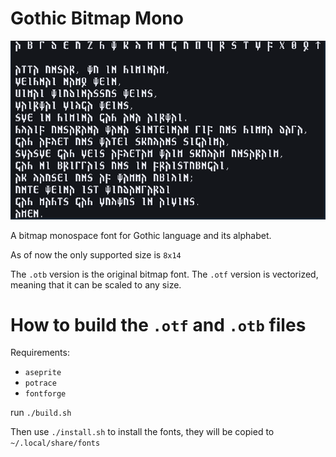 # Gothic Bitmap Mono

![demo of the font](./example_v1.0.0.png)

A bitmap monospace font for Gothic language and its alphabet.

As of now the only supported size is `8x14` 

The `.otb` version is the original bitmap font.
The `.otf` version is vectorized, meaning that it can be scaled to any size.

# How to build the `.otf` and `.otb` files
Requirements:
 - `aseprite`
 - `potrace`
 - `fontforge`

run `./build.sh`

Then use `./install.sh` to install the fonts, they will be copied to 
`~/.local/share/fonts`
